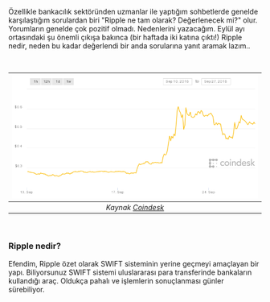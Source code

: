 
Özellikle bankacılık sektöründen uzmanlar ile yaptığım sohbetlerde genelde karşılaştığım sorulardan biri "Ripple ne tam olarak? Değerlenecek mi?" olur.  Yorumların genelde çok pozitif olmadı. Nedenlerini yazacağım. Eylül ayı ortasındaki şu önemli çıkışa bakınca (bir haftada iki katına çıktı!)  Ripple nedir, neden bu kadar değerlendi bir anda sorularına yanıt aramak lazım.. 

&nbsp;

| ![ripple-chart.png](/assets/ripple-chart.png) | 
|:--:| 
| *Kaynak [Coindesk](https://www.coindesk.com/market-center/xrp/)* | 

&nbsp;

### Ripple nedir?

Efendim, Ripple özet olarak SWIFT sisteminin yerine geçmeyi amaçlayan bir yapı. Biliyorsunuz SWIFT sistemi uluslararası para transferinde bankaların kullandığı araç. Oldukça pahalı ve işlemlerin sonuçlanması günler sürebiliyor.  


